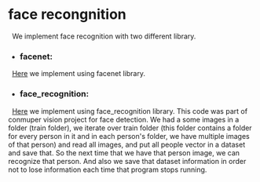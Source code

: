 # face recongnition <br />
&nbsp; We implement face recognition with two different library.<br />
- ### facenet:<br />
&nbsp; [Here](https://github.com/ParsaMohammadpour/face-recognition/blob/main/face_net.ipynb) we implement using facenet library.<br />

- ### face_recognition:<br />
&nbsp; [Here](https://github.com/ParsaMohammadpour/face-recognition/blob/main/face_recognition.ipynb) we implement using face_recognition library. This code was part of conmuper vision project for face detection. We had a some images in a folder (train folder), 
we iterate over train folder (this folder contains a folder for every person in it and in each person's folder, we have multiple images of that person) and read all images, and put all people vector in a dataset and save that. So the next time that we 
have that person image, we can recognize that person. And also we save that dataset information in order not to lose information each time that program stops running.
